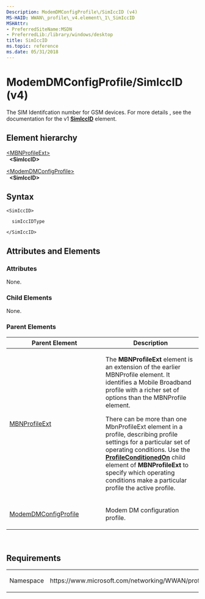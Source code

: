 ```yaml
---
Description: ModemDMConfigProfile\/SimIccID (v4)
MS-HAID: WWAN\_profile\_v4.element\_1\_SimIccID
MSHAttr:
- PreferredSiteName:MSDN
- PreferredLib:/library/windows/desktop
title: SimIccID
ms.topic: reference
ms.date: 05/31/2018
---
```


# <span id="WWAN_profile_v4.element_1_SimIccID"></span>ModemDMConfigProfile\/SimIccID (v4)

The SIM Identifcation number for GSM devices. For more details , see the documentation for the v1 [**SimIccID**](./schema-simiccid-mbnprofile-element.md) element.

## Element hierarchy

[\<MBNProfileExt\>](element-mbnprofileext.md)  
&nbsp;&nbsp;**\<SimIccID\>**

[\<ModemDMConfigProfile\>](element-modemdmconfigprofile.md)  
&nbsp;&nbsp;**\<SimIccID\>**

## Syntax

``` syntax
<SimIccID>

  simIccIDType

</SimIccID>
```

## <span id="Attributes_and_Elements"></span><span id="attributes_and_elements"></span><span id="ATTRIBUTES_AND_ELEMENTS"></span>Attributes and Elements

### <span id="attributes"></span><span id="ATTRIBUTES"></span>Attributes

None.

### <span id="Child_Elements"></span><span id="child_elements"></span><span id="CHILD_ELEMENTS"></span>Child Elements

None.

### <span id="parent_elements"></span><span id="PARENT_ELEMENTS"></span>Parent Elements

<table>
<colgroup>
<col style="width: 50%" />
<col style="width: 50%" />
</colgroup>
<thead>
<tr class="header">
<th>Parent Element</th>
<th>Description</th>
</tr>
</thead>
<tbody>
<tr class="odd">
<td><a href="element-mbnprofileext.md">MBNProfileExt</a></td>
<td><p>The <strong>MBNProfileExt</strong> element is an extension of the earlier MBNProfile element. It identifies a Mobile Broadband profile with a richer set of options than the MBNProfile element.</p>
<p>There can be more than one MbnProfileExt element in a profile, describing profile settings for a particular set of operating conditions. Use the <a href="element-profileconditionedon.md"><strong>ProfileConditionedOn</strong></a> child element of <strong>MBNProfileExt</strong> to specify which operating conditions make a particular profile the active profile.</p></td>
</tr>
<tr class="even">
<td><a href="element-modemdmconfigprofile.md">ModemDMConfigProfile</a></td>
<td><p>Modem DM configuration profile.</p></td>
</tr>
</tbody>
</table>

 

## Requirements

<table>
<colgroup>
<col style="width: 50%" />
<col style="width: 50%" />
</colgroup>
<tbody>
<tr class="odd">
<td><p>Namespace</p></td>
<td><p>https://www.microsoft.com/networking/WWAN/profile/v4</p></td>
</tr>
</tbody>
</table>

 

 